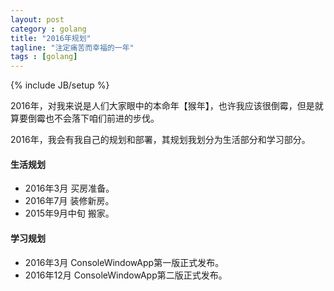 ```yaml
---
layout: post
category : golang
title: "2016年规划"
tagline: "注定痛苦而幸福的一年"
tags : [golang]
---
```

{% include JB/setup %}

2016年，对我来说是人们大家眼中的本命年【猴年】，也许我应该很倒霉，但是就算要倒霉也不会落下咱们前进的步伐。

2016年，我会有我自己的规划和部署，其规划我划分为生活部分和学习部分。

#### 生活规划

- 2016年3月 买房准备。
- 2016年7月 装修新房。
- 2015年9月中旬 搬家。

#### 学习规划

- 2016年3月 ConsoleWindowApp第一版正式发布。
- 2016年12月 ConsoleWindowApp第二版正式发布。
